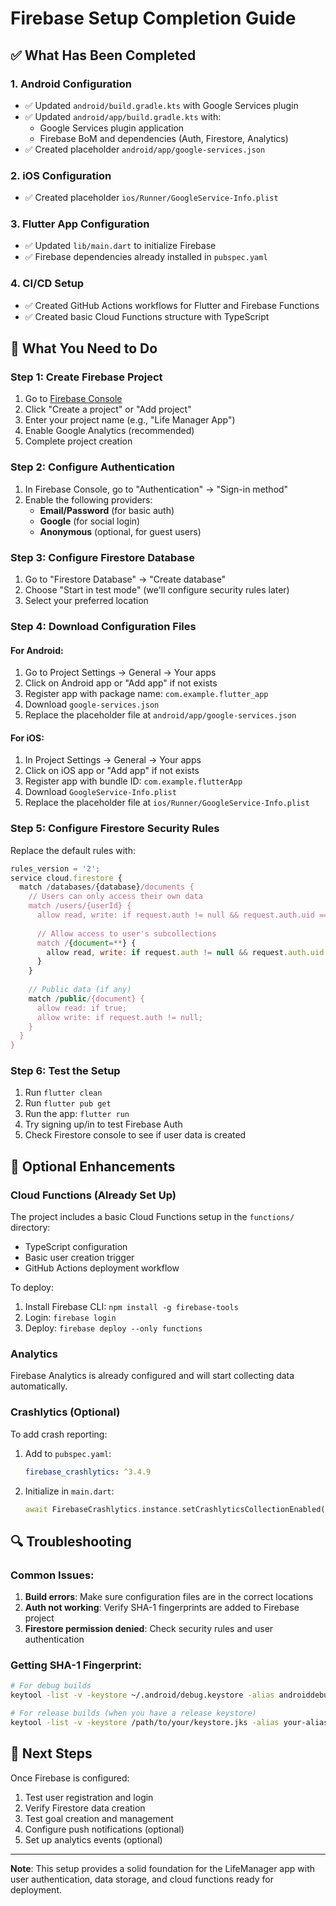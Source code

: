 # Firebase Setup Completion Guide

## ✅ What Has Been Completed

### 1. Android Configuration
- ✅ Updated `android/build.gradle.kts` with Google Services plugin
- ✅ Updated `android/app/build.gradle.kts` with:
  - Google Services plugin application
  - Firebase BoM and dependencies (Auth, Firestore, Analytics)
- ✅ Created placeholder `android/app/google-services.json`

### 2. iOS Configuration
- ✅ Created placeholder `ios/Runner/GoogleService-Info.plist`

### 3. Flutter App Configuration
- ✅ Updated `lib/main.dart` to initialize Firebase
- ✅ Firebase dependencies already installed in `pubspec.yaml`

### 4. CI/CD Setup
- ✅ Created GitHub Actions workflows for Flutter and Firebase Functions
- ✅ Created basic Cloud Functions structure with TypeScript

## 🔧 What You Need to Do

### Step 1: Create Firebase Project
1. Go to [Firebase Console](https://console.firebase.google.com/)
2. Click "Create a project" or "Add project"
3. Enter your project name (e.g., "Life Manager App")
4. Enable Google Analytics (recommended)
5. Complete project creation

### Step 2: Configure Authentication
1. In Firebase Console, go to "Authentication" → "Sign-in method"
2. Enable the following providers:
   - **Email/Password** (for basic auth)
   - **Google** (for social login)
   - **Anonymous** (optional, for guest users)

### Step 3: Configure Firestore Database
1. Go to "Firestore Database" → "Create database"
2. Choose "Start in test mode" (we'll configure security rules later)
3. Select your preferred location

### Step 4: Download Configuration Files

#### For Android:
1. Go to Project Settings → General → Your apps
2. Click on Android app or "Add app" if not exists
3. Register app with package name: `com.example.flutter_app`
4. Download `google-services.json`
5. Replace the placeholder file at `android/app/google-services.json`

#### For iOS:
1. In Project Settings → General → Your apps
2. Click on iOS app or "Add app" if not exists
3. Register app with bundle ID: `com.example.flutterApp`
4. Download `GoogleService-Info.plist`
5. Replace the placeholder file at `ios/Runner/GoogleService-Info.plist`

### Step 5: Configure Firestore Security Rules
Replace the default rules with:

```javascript
rules_version = '2';
service cloud.firestore {
  match /databases/{database}/documents {
    // Users can only access their own data
    match /users/{userId} {
      allow read, write: if request.auth != null && request.auth.uid == userId;
      
      // Allow access to user's subcollections
      match /{document=**} {
        allow read, write: if request.auth != null && request.auth.uid == userId;
      }
    }
    
    // Public data (if any)
    match /public/{document} {
      allow read: if true;
      allow write: if request.auth != null;
    }
  }
}
```

### Step 6: Test the Setup
1. Run `flutter clean`
2. Run `flutter pub get`
3. Run the app: `flutter run`
4. Try signing up/in to test Firebase Auth
5. Check Firestore console to see if user data is created

## 🚀 Optional Enhancements

### Cloud Functions (Already Set Up)
The project includes a basic Cloud Functions setup in the `functions/` directory:
- TypeScript configuration
- Basic user creation trigger
- GitHub Actions deployment workflow

To deploy:
1. Install Firebase CLI: `npm install -g firebase-tools`
2. Login: `firebase login`
3. Deploy: `firebase deploy --only functions`

### Analytics
Firebase Analytics is already configured and will start collecting data automatically.

### Crashlytics (Optional)
To add crash reporting:
1. Add to `pubspec.yaml`:
   ```yaml
   firebase_crashlytics: ^3.4.9
   ```
2. Initialize in `main.dart`:
   ```dart
   await FirebaseCrashlytics.instance.setCrashlyticsCollectionEnabled(true);
   ```

## 🔍 Troubleshooting

### Common Issues:
1. **Build errors**: Make sure configuration files are in the correct locations
2. **Auth not working**: Verify SHA-1 fingerprints are added to Firebase project
3. **Firestore permission denied**: Check security rules and user authentication

### Getting SHA-1 Fingerprint:
```bash
# For debug builds
keytool -list -v -keystore ~/.android/debug.keystore -alias androiddebugkey -storepass android -keypass android

# For release builds (when you have a release keystore)
keytool -list -v -keystore /path/to/your/keystore.jks -alias your-alias
```

## 📱 Next Steps
Once Firebase is configured:
1. Test user registration and login
2. Verify Firestore data creation
3. Test goal creation and management
4. Configure push notifications (optional)
5. Set up analytics events (optional)

---

**Note**: This setup provides a solid foundation for the LifeManager app with user authentication, data storage, and cloud functions ready for deployment.